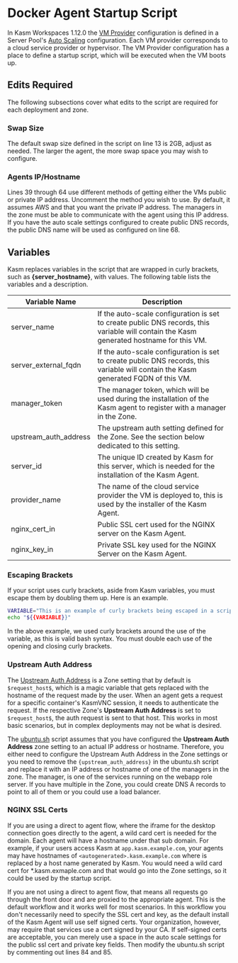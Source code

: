 # Docker Agent Startup Script
In Kasm Workspaces 1.12.0 the [VM Provider](https://www.kasmweb.com/docs/latest/guide/compute/pools.html#vm-provider-configs) configuration is defined in a Server Pool's [Auto Scaling](https://www.kasmweb.com/docs/latest/guide/compute/pools.html#autoscale-configurations) configuration. Each VM provider corresponds to a cloud service provider or hypervisor. The VM Provider configuration has a place to define a startup script, which will be executed when the VM boots up. 

## Edits Required
The following subsections cover what edits to the script are required for each deployment and zone.

### Swap Size
The default swap size defined in the script on line 13 is 2GB, adjust as needed. The larger the agent, the more swap space you may wish to configure.

### Agents IP/Hostname
Lines 39 through 64 use different methods of getting either the VMs public or private IP address. Uncomment the method you wish to use. By default, it assumes AWS and that you want the private IP address. The managers in the zone must be able to communicate with the agent using this IP address. If you have the auto scale settings configured to create public DNS records, the public DNS name will be used as configured on line 68.

## Variables

Kasm replaces variables in the script that are wrapped in curly brackets, such as **{server_hostname}**, with values. The following table lists the variables and a description.

| Variable Name      | Description                              |
| ------------------ | ---------------------------------------- |
| server_name      | If the auto-scale configuration is set to create public DNS records, this variable will contain the Kasm generated hostname for this VM. |
| server_external_fqdn | If the auto-scale configuration is set to create public DNS records, this variable will contain the Kasm generated FQDN of this VM. |
| manager_token   | The manager token, which will be used during the installation of the Kasm agent to register with a manager in the Zone. |
| upstream_auth_address | The upstream auth setting defined for the Zone. See the section below dedicated to this setting. |
| server_id | The unique ID created by Kasm for this server, which is needed for the installation of the Kasm Agent. |
| provider_name | The name of the cloud service provider the VM is deployed to, this is used by the installer of the Kasm Agent. |
| nginx_cert_in | Public SSL cert used for the NGINX server on the Kasm Agent. |
| nginx_key_in | Private SSL key used for the NGINX Server on the Kasm Agent.  |

### Escaping Brackets
If your script uses curly brackets, aside from Kasm variables, you must escape them by doubling them up. Here is an example.

```bash
VARIABLE="This is an example of curly brackets being escaped in a script."
echo "${{VARIABLE}}"
```

In the above example, we used curly brackets around the use of the variable, as this is valid bash syntax. You must double each use of the opening and closing curly brackets.

### Upstream Auth Address
The [Upstream Auth Address](https://www.kasmweb.com/docs/latest/guide/zones/deployment_zones.html#configuring-deployment-zones) is a Zone setting that by default is `$request_host$`, which is a magic variable that gets replaced with the hostname of the request made by the user. When an agent gets a request for a specific container's KasmVNC session, it needs to authenticate the request. If the respective Zone's **Upstream Auth Address** is set to `$request_host$`, the auth request is sent to that host. This works in most basic scenarios, but in complex deployments may not be what is desired.

The [ubuntu.sh](./ubuntu.sh) script assumes that you have configured the **Upstream Auth Address** zone setting to an actual IP address or hostname. Therefore, you either need to configure the Upstream Auth Address in the Zone settings or you need to remove the `{upstream_auth_address}` in the ubuntu.sh script and replace it with an IP address or hostname of one of the managers in the zone. The manager, is one of the services running on the webapp role server. If you have multiple in the Zone, you could create DNS A records to point to all of them or you could use a load balancer.

### NGINX SSL Certs
If you are using a direct to agent flow, where the iframe for the desktop connection goes directly to the agent, a wild card cert is needed for the domain. Each agent will have a hostname under that sub domain. For example, if your users access Kasm at `app.kasm.example.com`, your agents may have hostnames of `<autogenerated>.kasm.example.com` where <autogenerated> is replaced by a host name generated by Kasm. You would need a wild card cert for *.kasm.exmaple.com and that would go into the Zone settings, so it could be used by the startup script.

If you are not using a direct to agent flow, that means all requests go through the front door and are proxied to the appropriate agent. This is the default workflow and it works well for most scenarios. In this workflow you don't necessarily need to specify the SSL cert and key, as the default install of the Kasm Agent will use self signed certs. Your organization, however, may require that services use a cert signed by your CA. If self-signed certs are acceptable, you can merely use a space in the auto scale settings for the public ssl cert and private key fields. Then modify the ubuntu.sh script by commenting out lines 84 and 85.
